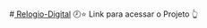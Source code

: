 #[ Relogio-Digital](https://guilhermesttt.github.io/Relogio-Digital/) 🕗⭐
Link para acessar o Projeto 👆

